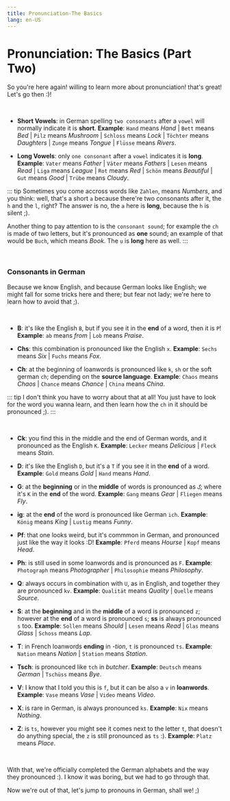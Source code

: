 ```yaml
---
title: Pronunciation-The Basics
lang: en-US
---
```

# Pronunciation: The Basics (Part Two)

So you're here again! willing to learn more about pronunciation! that's great! Let's go then :)!

<br />

- **Short Vowels**: in German spelling `two consonants` after a `vowel` will normally indicate it is **short**.
**Example**: `Hand` means *Hand* | `Bett` means *Bed* | `Pilz` means *Mushroom* | `Schloss` means *Lock* | `Töchter` means *Daughters* | `Zunge` means *Tongue* | `Flüsse` means *Rivers*.

- **Long Vowels**: only `one consonant` after a `vowel` indicates it is **long**.
**Example**: `Vater` means *Father* | `Väter` means *Fathers* | `Lesen` means *Read* | `Liga` means *League* | `Rot` means *Red* | `Schön` means *Beautiful* | `Gut` means *Good* | `Trübe` means *Cloudy*.

::: tip
Sometimes you come accross words like `Zahlen`, means *Numbers*, and you think: well, that's a short `a` because there're two consonants after it, the `h` and the `l`, right? The answer is no, the `a` here is **long**, because the `h` is silent ;).

Another thing to pay attention to is the `consonant sound`; for example the `ch` is made of two letters, but it's pronounced as **one** sound; an example of that would be `Buch`, which means *Book*. The `u` is **long** here as well.
:::

<br />

### Consonants in German
 Because we know English, and because German looks like English; we might fall for some tricks here and there; but fear not lady; we're here to learn how to avoid that ;).

 <br />

- **B**: it's like the English `B`, but if you see it in the **end** of a word, then it is `P`!
**Example**: `ab` means *from* | `Lob` means *Praise*.

- **Chs**: this combination is pronounced like the English `x`.
**Example**: `Sechs` means *Six* | `Fuchs` means *Fox*.

- **Ch**: at the beginning of loanwords is pronounced like `k`, `sh` or the soft german `ch`; depending on the **source language**.
**Example**: `Chaos` means *Chaos* | `Chance` means *Chance* | `China` means *China*.

::: tip
I don't think you have to worry about that at all! You just have to look for the word you wanna learn, and then learn how the `ch` in it should be pronounced ;).
:::

<br />

- **Ck**: you find this in the middle and the end of German words, and it pronounced as the English `K`.
**Example**: `Lecker` means *Delicious* | `Fleck` means *Stain*.


- **D**: it's like the English `D`, but it's a `T` if you see it in the **end** of a word.
**Example**: `Gold` means *Gold* | `Hand` means *Hand*.

- **G**: at the **beginning** or in the **middle** of words is pronounced as `گ`; where it's `K` in the **end** of the word.
**Example**: `Gang` means *Gear* | `Fliegen` means *Fly*.

- **ig**: at the **end** of the word is pronounced like German `ich`.
 **Example**: `König` means *King* | `Lustig` means *Funny*.

 - **Pf**: that one looks weird, but it's commmon in German, and pronounced just like the way it looks :D!
 **Example**: `Pferd` means *Hourse* | `Kopf` means *Head*.

 - **Ph**: is still used in some loanwords and is pronounced as `F`.
 **Example**: `Photograph` means *Photographer* | `Philosophie` means *Philosophy*.

 - **Q**:  always occurs in combination with `U`, as in English, and together they are pronounced `kv`.
 **Example**: `Qualität` means *Quality* | `Quelle` means *Source*.

 - **S**:  at the **beginning** and in the **middle** of a word is pronounced `z`; however at the **end** of a word is pronounced `s`; **ss** is always pronounced `s` too.
 **Example**: `Sollen` means *Should* | `Lesen` means *Read* | `Glas` means *Glass* | `Schoss` means *Lap*.

- **T**: in French loanwords **ending** in *-tion*, `t` is pronounced `ts`. 
**Example**: `Nation` means *Nation* | `Station` means *Station*.

- **Tsch**: is pronounced like `tch` in *butcher*.
**Example**: `Deutsch` means *German* | `Tschüss` means *Bye*.

- **V**: I know that I told you this is `f`, but it can be also a `v` in **loanwords**.
**Example**: `Vase` means *Vase* | `Video` means *Video*.

- **X**: is rare in German, is always pronounced `ks`.
**Example**: `Nix` means *Nothing*.

- **Z**: is `ts`, however you might see it comes next to the letter `t`, that doesn't do anything special, the `z` is still pronounced as `ts` :).
**Example**: `Platz` means *Place*.


<br />

With that, we're officially completed the German alphabets and the way they pronounced :). I know it was boring, but we had to go through that. 

Now we're out of that, let's jump to pronouns in German, shall we! ;)


